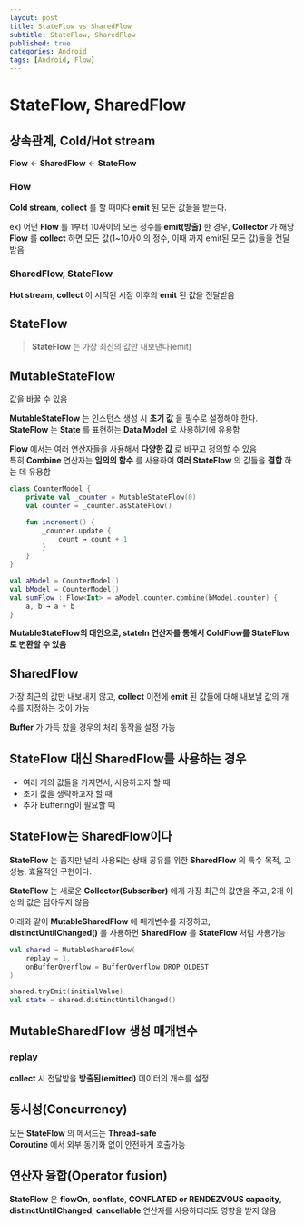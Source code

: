```yaml
---
layout: post
title: StateFlow vs SharedFlow
subtitle: StateFlow, SharedFlow
published: true
categories: Android
tags: [Android, Flow]
---
```


StateFlow, SharedFlow
=============    


## 상속관계, Cold/Hot stream  

__Flow__ <- __SharedFlow__ <- __StateFlow__  

### Flow  
__Cold stream__, __collect__ 를 할 때마다 __emit__ 된 모든 값들을 받는다.  

ex) 어떤 __Flow__ 를 1부터 10사이의 모든 정수를 __emit(방출)__ 한 경우, __Collector__ 가 해당 __Flow__ 를 __collect__ 하면 모든 값(1~10사이의 정수, 이때 까지 emit된 모든 값)들을 전달받음

### SharedFlow, StateFlow  
__Hot stream__, __collect__ 이 시작된 시점 이후의 __emit__ 된 값을 전달받음  


## StateFlow  
  
> __StateFlow__ 는 가장 최신의 값만 내보낸다(emit)  


## MutableStateFlow  

값을 바꿀 수 있음

__MutableStateFlow__ 는 인스턴스 생성 시 __초기 값__ 을 필수로 설정해야 한다.  
__StateFlow__ 는 __State__ 를 표현하는 __Data Model__ 로 사용하기에 유용함  

__Flow__ 에서는 여러 연산자들을 사용해서 __다양한 값__ 로 바꾸고 정의할 수 있음  
특히 __Combine__ 연산자는 __임의의 함수__ 를 사용하여 __여러 StateFlow__ 의 값들을 __결합__ 하는 데 유용함  

```kotlin
class CounterModel {
    private val _counter = MutableStateFlow(0)
    val counter = _counter.asStateFlow()

    fun increment() {
        _counter.update {
            count → count + 1
        }
    }
}
```


```kotlin
val aModel = CounterModel()
val bModel = CounterModel()
val sumFlow : Flow<Int> = aModel.counter.combine(bModel.counter) {
    a, b → a + b
}
```  

**MutableStateFlow의 대안으로, stateIn 연산자를 통해서 ColdFlow를 StateFlow로 변환할 수 있음**  

## SharedFlow  

가장 최근의 값만 내보내지 않고, __collect__ 이전에 __emit__ 된 값들에 대해 내보낼 값의 개수를 지정하는 것이 가능  

__Buffer__ 가 가득 찼을 경우의 처리 동작을 설정 가능

## StateFlow 대신 SharedFlow를 사용하는 경우  

* 여러 개의 값들을 가지면서, 사용하고자 할 때 
* 초기 값을 생략하고자 할 때
* 추가 Buffering이 필요할 때  

## StateFlow는 SharedFlow이다  

__StateFlow__ 는 좁지만 널리 사용되는 상태 공유를 위한 __SharedFlow__ 의 특수 목적, 고성능, 효율적인 구현이다.  

__StateFlow__ 는 새로운 __Collector(Subscriber)__ 에게 가장 최근의 값만을 주고, 2개 이상의 값은 담아두지 않음  


아래와 같이 __MutableSharedFlow__ 에 매개변수를 지정하고, __distinctUntilChanged()__ 를 사용하면 __SharedFlow__ 를 __StateFlow__ 처럼 사용가능

```kotlin
val shared = MutableSharedFlow(
    replay = 1,
    onBufferOverflow = BufferOverflow.DROP_OLDEST
)

shared.tryEmit(initialValue)
val state = shared.distinctUntilChanged()
```  

## MutableSharedFlow 생성 매개변수  

### __replay__  
__collect__ 시 전달받을 __방출된(emitted)__ 데이터의 개수를 설정  




## 동시성(Concurrency)  

모든 __StateFlow__ 의 메서드는 __Thread-safe__  
__Coroutine__ 에서 외부 동기화 없이 안전하게 호출가능  

## 연산자 융합(Operator fusion)   

__StateFlow__ 은 __flowOn__, __conflate__, __CONFLATED or RENDEZVOUS capacity__, __distinctUntilChanged__, __cancellable__ 연산자를 사용하더라도 영향을 받지 않음  